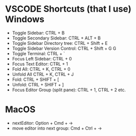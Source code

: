 # VSCODE Shortcuts (that I use) Windows 

* Toggle Sidebar: CTRL + B
* Toggle Secondary Sidebar: CTRL + ALT + B
* Toggle Sidebar Directory tree: CTRL + Shift + E
* Toggle Sidebar Version Control: CTRL + Shift + G G
* Toggle Terminal: CTRL + `
* Focus Left Sidebar: CTRL + 0
* Focus Text Editor: CTRL + 1
* Fold All: CTRL + K, CTRL + 0
* Unfold All CTRL + K, CTRL + J
* Fold: CTRL + SHIFT + [
* Unfold: CTRL + SHIFT + ]
* Focus Editor Group (split pane): CTRL + 1, CTRL + 2 etc.



# MacOS

* nextEditor: Option + Cmd + -> 
* move editor into next group: Cmd + Ctrl + -> 
